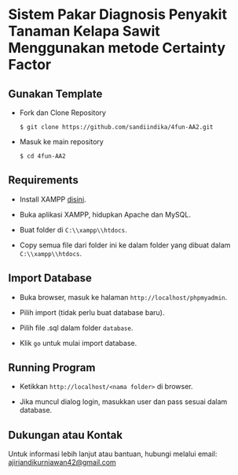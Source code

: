 # Sistem Pakar Diagnosis Penyakit Tanaman Kelapa Sawit Menggunakan metode Certainty Factor


## Gunakan Template

  - Fork dan Clone Repository
    ```
    $ git clone https://github.com/sandiindika/4fun-AA2.git
    ```

  - Masuk ke main repository
    ```
    $ cd 4fun-AA2
    ```


## Requirements

  - Install XAMPP [disini](https://www.apachefriends.org/download.html).
  
  - Buka aplikasi XAMPP, hidupkan Apache dan MySQL.
  
  - Buat folder di `C:\\xampp\\htdocs`.

  - Copy semua file dari folder ini ke dalam folder yang dibuat dalam `C:\\xampp\\htdocs`.


## Import Database
  
  - Buka browser, masuk ke halaman `http://localhost/phpmyadmin`.

  - Pilih import (tidak perlu buat database baru).

  - Pilih file .sql dalam folder `database`.
  
  - Klik `go` untuk mulai import database.


## Running Program

  - Ketikkan `http://localhost/<nama folder>` di browser.

  - Jika muncul dialog login, masukkan user dan pass sesuai dalam database.


## Dukungan atau Kontak

Untuk informasi lebih lanjut atau bantuan, hubungi melalui email: ajiriandikurniawan42@gmail.com
